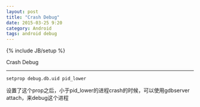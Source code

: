```yaml
---
layout: post
title: "Crash Debug"
date: 2015-03-25 9:20
category: Android
tags: android debug
---
```

{% include JB/setup %}

Crash Debug

------

    setprop debug.db.uid pid_lower

设置了这个prop之后，小于pid_lower的进程crash的时候，可以使用gdbserver attach，来debug这个进程
